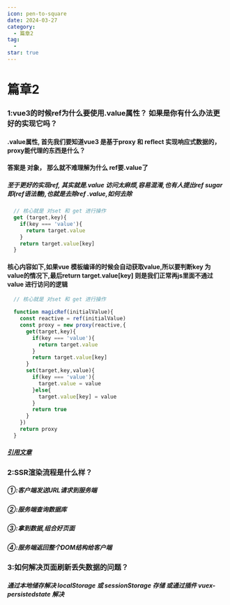 ```yaml
---
icon: pen-to-square
date: 2024-03-27
category:
  - 篇章2
tag:
  -
star: true
---
```


# 篇章2

### 1:vue3的时候ref为什么要使用.value属性？ 如果是你有什么办法更好的实现它吗？
 #### .value属性, 首先我们要知道vue3 是基于proxy 和 reflect 实现响应式数据的，proxy能代理的东西是什么？ 
 #### 答案是 对象， 那么就不难理解为什么 ref要.value了
 ##### 至于更好的实现ref, 其实就是.value 访问太麻烦,容易混淆,也有人提出ref sugar 即(ref语法糖),也就是去除ref .value,如何去除

```js
  // 核心就是 对set 和 get 进行操作
  get (target,key){
    if(key === 'value'){
      return target.value
    }
    return target.value[key]
  }
```

#### 核心内容如下,如果vue 模板编译的时候会自动获取value,所以要判断key 为value的情况下,最后return target.value[key]  则是我们正常再js里面不通过 value 进行访问的逻辑
```js
  // 核心就是 对set 和 get 进行操作

  function magicRef(initialValue){
    const reactive = ref(initialValue)
    const proxy = new proxy(reactive,{
      get(target,key){
        if(key === 'value'){
          return target.value
        }
        return target.value[key]
      }
      set(target,key,value){
        if(key === 'value'){
          target.value = value
        }else{
          target.value[key] = value
        }
        return true
      }
    })
    return proxy
  }
```
 ##### [引用文章](https://juejin.cn/post/7226540105698771003?searchId=20231002075204FF098F426246DB507E79)


### 2:SSR渲染流程是什么样？
  ##### ①:客户端发送URL请求到服务端
  ##### ②:服务端查询数据库
  ##### ③:拿到数据,组合好页面
  ##### ④:服务端返回整个DOM结构给客户端

### 3:如何解决页面刷新丢失数据的问题？
  ##### 通过本地储存解决 localStorage 或 sessionStorage 存储 或通过插件 vuex-persistedstate 解决